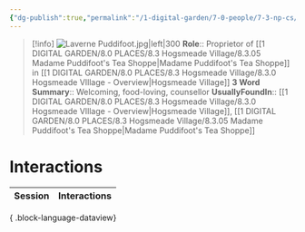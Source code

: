 ```yaml
---
{"dg-publish":true,"permalink":"/1-digital-garden/7-0-people/7-3-np-cs/laverne-puddifoot/","tags":["#person","#hogsmeade","#hogsmeade-resident","#shopkeeper"]}
---
```


>[!info] 
>![Laverne Puddifoot.jpg|left|300](/img/user/1%20DIGITAL%20GARDEN/7.0%20PEOPLE/7.3%20NPCs/Headshots/Laverne%20Puddifoot.jpg)
>**Role**:: Proprietor of [[1 DIGITAL GARDEN/8.0 PLACES/8.3 Hogsmeade Village/8.3.05 Madame Puddifoot's Tea Shoppe\|Madame Puddifoot's Tea Shoppe]] in [[1 DIGITAL GARDEN/8.0 PLACES/8.3 Hogsmeade Village/8.3.0 Hogsmeade VIllage - Overview\|Hogsmeade Village]]
>**3 Word Summary**:: Welcoming, food-loving, counsellor
>**UsuallyFoundIn**:: [[1 DIGITAL GARDEN/8.0 PLACES/8.3 Hogsmeade Village/8.3.0 Hogsmeade VIllage - Overview\|Hogsmeade Village]], [[1 DIGITAL GARDEN/8.0 PLACES/8.3 Hogsmeade Village/8.3.05 Madame Puddifoot's Tea Shoppe\|Madame Puddifoot's Tea Shoppe]]

# Interactions

| Session | Interactions |
| ------- | ------------ |

{ .block-language-dataview}
